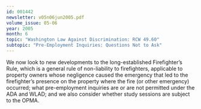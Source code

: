 ```yaml
---
id: 001442
newsletter: v05n06jun2005.pdf
volume_issue: 05-06
year: 2005
month: 6
topic: "Washington Law Against Discrimination: RCW 49.60"
subtopic: "Pre-Employment Inquiries: Questions Not to Ask"
---
```


We now look to new developments to the long-established Firefighter’s Rule, which is a general rule of non-liability to firefighters, applicable to property owners whose negligence caused the emergency that led to the firefighter’s presence on the property where the fire (or other emergency) occurred; what pre-employment inquiries are or are not permitted under the ADA and WLAD; and we also consider whether study sessions are subject to the OPMA.